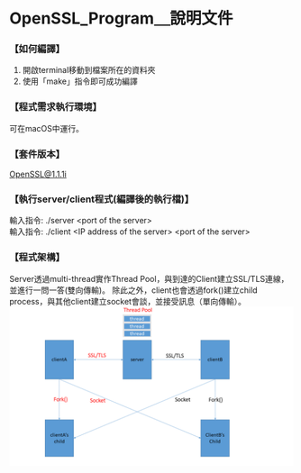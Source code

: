 # OpenSSL_Program＿說明文件

### 【如何編譯】
1. 開啟terminal移動到檔案所在的資料夾
2. 使用「make」指令即可成功編譯

### 【程式需求執行環境】
可在macOS中運行。

### 【套件版本】
[OpenSSL@1.1.1i](https://www.openssl.org/)

### 【執行server/client程式(編譯後的執行檔)】
輸入指令: ./server \<port of the server\> \
輸入指令: ./client \<IP address of the server\> \<port of the server\>

### 【程式架構】
Server透過multi-thread實作Thread Pool，與到達的Client建立SSL/TLS連線，並進行一問一答(雙向傳輸)。
除此之外，client也會透過fork()建立child process，與其他client建立socket會談，並接受訊息（單向傳輸）。
![entrance_UI](./Architecture.png)

